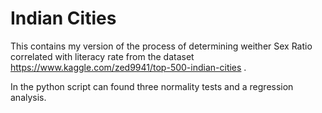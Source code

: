 # Indian Cities

This contains my version of the process of determining weither Sex Ratio correlated with literacy rate from the dataset https://www.kaggle.com/zed9941/top-500-indian-cities . 

In the python script can found three normality tests and a regression analysis. 

